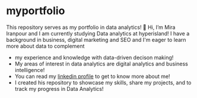 # myportfolio
This repository serves as my portfolio in data analytics!
👋 Hi, I’m Mira Iranpour and I am currently studying Data analytics at hyperisland! I have a background in business, digital marketing and SEO and I'm eager to learn more about data to complement
- my experience and knowledge with data-driven decison making!
- My areas of interest in data analytics are digital analytics and business intelligence!
- You can read my [linkedin profile](https://Linkedin.com/in/mira-iranpour/) to get to know more about me!
- I created his repository to showcase my skills, share my projects, and to track my progress in Data Analytics!
